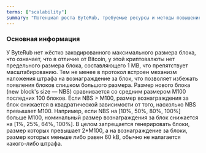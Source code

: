 ```yaml
---
terms: ["scalability"]
summary: "Потенциал роста ByteRub, требуемые ресурсы и методы повышения эффективности"
---
```


### Основная информация

У ByteRub нет жёстко закодированного максимального размера блока, что означает, что в отличие от Bitcoin, у этой криптовалюты нет предельного размера блока, составляющего 1 MB, что препятствует масштабированию. Тем не менее в протокол встроен механизм наложения штрафа на вознаграждение за блок, что позволяет избежать появления блоков слишком большого размера. Размер нового блока (new block's size — NBS) сравнивается со средним размером M100 последних 100 блоков. Если NBS > M100, размер вознаграждения за блок снижается в квадратической зависимости от того, насколько NBS превышает M100. Например, если NBS на [10%, 50%, 80%, 100%] больше M100, номинальный размер вознаграждения за блок снижается на [1%, 25%, 64%, 100%]. В целом запрещается генерировать блоки, размер которых превышает 2*M100, а на вознаграждение за блоки, размер которых меньше либо равен 60 kB, обычно не налагается какого-либо штрафа.
